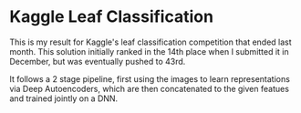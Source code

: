 # Kaggle Leaf Classification

This is my result for Kaggle's leaf classification competition that ended last month. This solution initially ranked in the 14th place when I submitted it in December, but was eventually pushed to 43rd.

It follows a 2 stage pipeline, first using the images to learn representations via Deep Autoencoders, which are then concatenated to the given featues and trained jointly on a DNN.    
